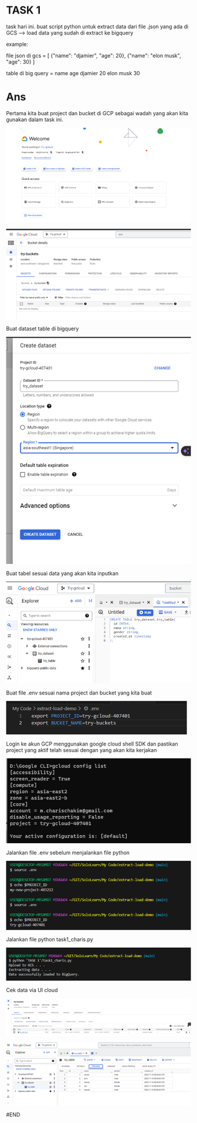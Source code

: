 # TASK 1
task hari ini.
buat script python untuk extract data dari file .json yang ada di GCS --> load data yang sudah di extract ke bigquery

example:

file json di gcs = [
    {"name": "djamier", "age": 20},
    {"name": "elon musk", "age": 30}
]

table di big query =
name            age
djamier         20
elon musk    30

# Ans
Pertama kita buat project dan bucket di GCP sebagai wadah yang akan kita gunakan dalam task ini.

![Alt text](image.png)

![Alt text](image-1.png)

Buat dataset table di bigquery

![Alt text](image-3.png)

Buat tabel sesuai data yang akan kita inputkan

![Alt text](image-4.png)

Buat file .env sesuai nama project dan bucket yang kita buat 

![Alt text](image-2.png)

Login ke akun GCP menggunakan google cloud shell SDK dan pastikan project yang aktif telah sesuai dengan yang akan kita kerjakan

![Alt text](image-5.png)

Jalankan file .env sebelum menjalankan file python

![Alt text](image-6.png)

Jalankan file python task1_charis.py

![Alt text](image-7.png)

Cek data via UI cloud

![Alt text](image-8.png)

![Alt text](image-9.png)

#END





 